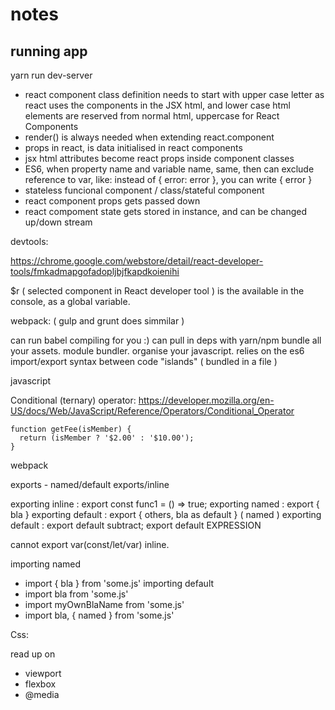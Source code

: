 
# notes


## running app

yarn run dev-server

- react component class definition needs to start with upper case letter
  as react uses the components in the JSX html, and lower case html elements are reserved from normal html, uppercase for React Components
- render() is always needed when extending react.component
- props in react, is data initialised in react components
- jsx html attributes become react props inside component classes
- ES6, when property name and variable name, same, then can exclude reference to var, like:
  instead of { error: error }, you can write { error }
- stateless funcional component / class/stateful component
- react component props gets passed down
- react compoment state gets stored in instance, and can be changed up/down stream


devtools:

https://chrome.google.com/webstore/detail/react-developer-tools/fmkadmapgofadopljbjfkapdkoienihi

$r ( selected component in React developer tool )
is the available in the console, as a global variable.


webpack: ( gulp and grunt does simmilar )

can run babel compiling for you :)
can pull in deps with yarn/npm
bundle all your assets.
module bundler.
organise your javascript.
relies on the es6 import/export syntax between code "islands" ( bundled in a file )

javascript

Conditional (ternary) operator:
https://developer.mozilla.org/en-US/docs/Web/JavaScript/Reference/Operators/Conditional_Operator

```
function getFee(isMember) {
  return (isMember ? '$2.00' : '$10.00');
}
```

webpack

exports - named/default exports/inline

exporting inline : export const func1 = () => true;
exporting named : export { bla }
exporting default : export { others, bla as default } ( named )
exporting default : export default subtract;
                    export default EXPRESSION

cannot export var(const/let/var) inline.

importing named
  - import { bla } from 'some.js'
importing default
  - import bla from 'some.js'
  - import myOwnBlaName from 'some.js'
  - import bla, { named } from 'some.js'



Css:

read up on
- viewport
- flexbox
- @media
